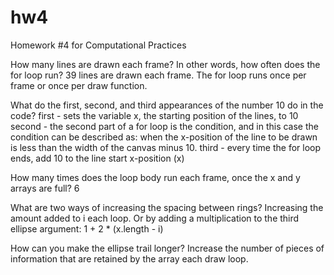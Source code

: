 # hw4

Homework #4 for Computational Practices

How many lines are drawn each frame? In other words, how often does the for loop run?
39 lines are drawn each frame. The for loop runs once per frame or once per draw function.

What do the first, second, and third appearances of the number 10 do in the code?
first - sets the variable x, the starting position of the lines, to 10
second - the second part of a for loop is the condition, and in this case the condition can be described as: when the x-position of the line to be drawn is less than the width of the canvas minus 10.
third - every time the for loop ends, add 10 to the line start x-position (x)


How many times does the loop body run each frame, once the x and y arrays are full?
6

What are two ways of increasing the spacing between rings?
Increasing the amount added to i each loop.
Or by adding a multiplication to the third ellipse argument:  1 + 2 * (x.length - i)

How can you make the ellipse trail longer?
Increase the number of pieces of information that are retained by the array each draw loop.
